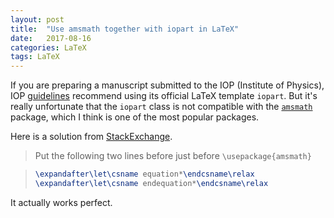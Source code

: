 ```yaml
---
layout: post
title:  "Use amsmath together with iopart in LaTeX"
date:   2017-08-16
categories: LaTeX
tags: LaTeX
---
```


If you are preparing a manuscript submitted to the IOP (Institute of Physics), IOP [guidelines](http://ioppublishing.org/img/landingPages/guidelines-and-policies/author-guidelines.html) recommend using its official LaTeX template `iopart`.
But it's really unfortunate that the `iopart` class is not compatible with the [`amsmath`](https://www.ctan.org/pkg/amsmath) package, which I think is one of the most popular packages.

Here is a solution from [StackExchange](https://tex.stackexchange.com/questions/95817/how-can-i-use-align-environment-in-conjuction-with-iopart-cls-class).

> Put the following two lines before just before `\usepackage{amsmath}`

> ```Latex
> \expandafter\let\csname equation*\endcsname\relax
> \expandafter\let\csname endequation*\endcsname\relax
> ```

It actually works perfect.
